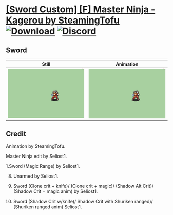 # [\[Sword Custom\] \[F\] Master Ninja - Kagerou by SteamingTofu](./) [![Download](https://img.shields.io/badge/Download--red?style=social&logo=github)](https://minhaskamal.github.io/DownGit/#/home?url=https://github.com/Klokinator/FE-Repo/tree/main/Battle%20Animations%2FInfantry%20-%20(Swd)%20Thieves%2C%20Rogues%2C%20Assassins%2F%5BSword%20Custom%5D%20%5BF%5D%20Master%20Ninja%20-%20Kagerou%20by%20SteamingTofu%2F1.%20Sword) [![Discord](https://img.shields.io/badge/Discord--blue?style=social&logo=discord)](https://discord.gg/C7VNGnyTPA)

## Sword

| Still | Animation |
| :---: | :-------: |
| ![Sword still](./Sword_000.png) | ![Sword](./Sword.gif) |

## Credit

Animation by SteamingTofu.

Master Ninja edit by Seliost1.

1.Sword (Magic Range) by Seliost1.

8. Unarmed by Seliost1.

1. Sword (Clone crit + knife)/ (Clone crit + magic)/ (Shadow Alt Crit)/ (Shadow Crit + magic anim) by Seliost1.

1. Sword (Shadow Crit w/knife)/ Shadow Crit with Shuriken ranged)/ (Shuriken ranged anim) Seliost1.
